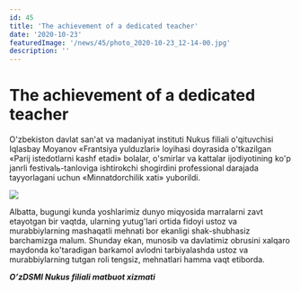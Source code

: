 ```yaml
---
id: 45
title: 'The achievement of a dedicated teacher'
date: '2020-10-23'
featuredImage: '/news/45/photo_2020-10-23_12-14-00.jpg'
description: ''
---
```


# The achievement of a dedicated teacher

O'zbekiston davlat san'at va madaniyat instituti Nukus filiali o'qituvchisi Iqlasbay Moyanov «Frantsiya yulduzlari» loyihasi doyrasida o'tkazilgan «Parij istedotlarni kashf etadi» bolalar, o'smirlar va kattalar ijodiyotining ko'p janrli festivalь-tanloviga ishtirokchi shogirdini professional darajada tayyorlagani uchun «Minnatdorchilik xati» yuborildi.

![](/news/45/photo_2020-10-23_12-14-50.jpg)

Аlbatta, bugungi kunda yoshlarimiz dunyo miqyosida marralarni zavt etayotgan bir vaqtda, ularning yutug'lari ortida fidoyi ustoz va murabbiylarning mashaqatli mehnati bor ekanligi shak-shubhasiz barchamizga malum. Shunday ekan, munosib va davlatimiz obrusini xalqaro maydonda ko'taradigan barkamol avlodni tarbiyalashda ustoz va murabbiylarning tutgan roli tengsiz, mehnatlari hamma vaqt etiborda.

**_OʼzDSMI Nukus filiali matbuot xizmati_**
